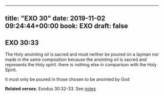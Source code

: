 
---
title: "EXO 30"
date: 2019-11-02 09:24:44+00:00
book: EXO
draft: false
---

## EXO 30:33

The Holy anointing oil is sacred and must neither be poured on a layman nor made in the same composition because the anointing oil is sacred and represents the Holy spirit. there is nothing else in comparison with the Holy Spirit.

It must only be poured in those chosen to be anointed by God

**Related verses**: Exodus 30:32-33. See [notes](https://my.bible.com/notes/3288591741099958867)


